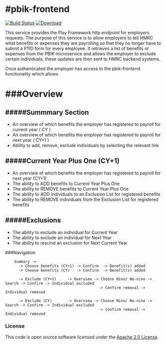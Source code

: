 #pbik-frontend
=============

[![Build Status](https://travis-ci.org/hmrc/pbik-frontend.svg?branch=master)](https://travis-ci.org/hmrc/pbik-frontend) [ ![Download](https://api.bintray.com/packages/hmrc/releases/pbik-frontend/images/download.svg) ](https://bintray.com/hmrc/releases/pbik-frontend/_latestVersion)

This service provides the Play Framework http endpoint for employers requests. The purpose of this service is to allow employers to tell HMRC what benefits or expenses they are payrolling so that they no longer have to submit a P11D form for every employee. It retrieves a list of benefits or expenses from the PBIK microservice and allows the employer to exclude certain individuals, these updates are then sent to HMRC backend systems.

Once authenticated the employer has access to the pbik-frontend functionality which allows

###Overview
=====

#####Summmary Section
-----
* An overview of which benefits the employer has registered to payroll for current year ( CY )
* An overview of which benefits the employer has registered to payroll for next year ( CY+1 )
* Ability to add, remove, exclude individuals by selecting the relevant link

#####Current Year Plus One (CY+1)
-----
* An overview of which benefits the employer has registered to payroll for next year (CY+1)
* The ability to ADD benefits to Current Year Plus One
* The ability to REMOVE benefits to Current Year Plus One
* The ability to ADD individuals to an Exclusion List for registered benefits
* The ability to REMOVE individuals from the Exclusion List for registered benefits

#####Exclusions
-----
* The ability to exclude an individual for Current Year
* The ability to exclude an individual for Next Year
* The ability to rescind an exclusion for Next Current Year

###Navigation

        Summary -> 
          -> Choose benefits (CY+1) -> Confirm  -> Benefit(s) added
          -> Choose benefits (CY)   -> Confirm  -> Benefit(s) added
        
          -> Exclude (CY+1)     -> Overview -> Choose Nino/ No-nino -> Search -> Confirm -> Individual excluded
                                              -> Confirm removal -> Individual removed
                                              
          -> Exclude (CY)       -> Overview -> Choose Nino/ No-nino -> Search -> Confirm -> Individual excluded
                                              -> Confirm removal -> Individual removed
                                              

### License

This code is open source software licensed under the [Apache 2.0 License]("http://www.apache.org/licenses/LICENSE-2.0.html").

